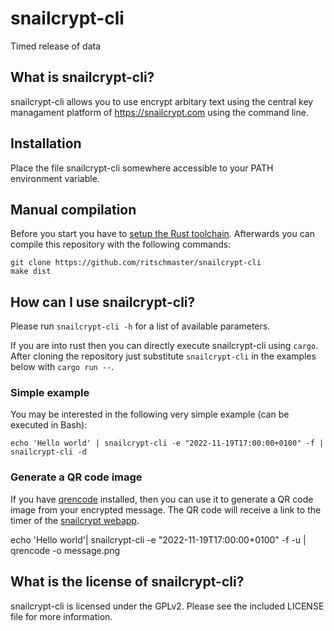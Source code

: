 # snailcrypt-cli

Timed release of data

## What is snailcrypt-cli?

snailcrypt-cli allows you to use encrypt arbitary text using the central key managament platform of https://snailcrypt.com using the command line.

## Installation

Place the file snailcrypt-cli somewhere accessible to your PATH environment variable.

## Manual compilation

Before you start you have to [setup the Rust toolchain](https://www.rust-lang.org/tools/install). Afterwards you can compile this repository with the following commands:

    git clone https://github.com/ritschmaster/snailcrypt-cli
    make dist

## How can I use snailcrypt-cli?

Please run `snailcrypt-cli -h` for a list of available parameters.

If you are into rust then you can directly execute snailcrypt-cli using `cargo`. After cloning the repository just substitute `snailcrypt-cli` in the examples below with `cargo run --`.

### Simple example

You may be interested in the following very simple example (can be executed in Bash):

    echo 'Hello world' | snailcrypt-cli -e "2022-11-19T17:00:00+0100" -f | snailcrypt-cli -d
    
### Generate a QR code image

If you have [qrencode](https://fukuchi.org/works/qrencode/) installed, then you can use it to generate a QR code image from your encrypted message. The QR code will receive a link to the timer of the [snailcrypt webapp](https://webapp.snailcrypt.com).

   echo 'Hello world'| snailcrypt-cli -e "2022-11-19T17:00:00+0100" -f -u | qrencode -o message.png

## What is the license of snailcrypt-cli?

snailcrypt-cli is licensed under the GPLv2. Please see the included LICENSE file for more information.

